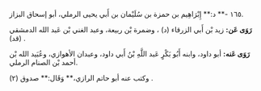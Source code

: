 ١٦٥ -** د:** إِبْرَاهِيم بن حمزة بن سُلَيْمان بن أَبي يحيى الرملي، أبو إسحاق البزاز.

**رَوَى عَن:** زيد بْن أَبي الزرقاء (د) ، وضمرة بْن ربيعة، وعبد الغني بْن عَبد الله الدمشقي (قد) .

**رَوَى عَنه:** أبو داود، وابنه أَبُو بَكْرٍ عَبد اللَّهِ بْنُ أَبي داود، وعبدان الأهوازي، وعُبَيد الله بْن أحمد بْن الصنام الرملي.

وكتب عنه أبو حاتم الرازي،** وَقَال:** صدوق (٢) .